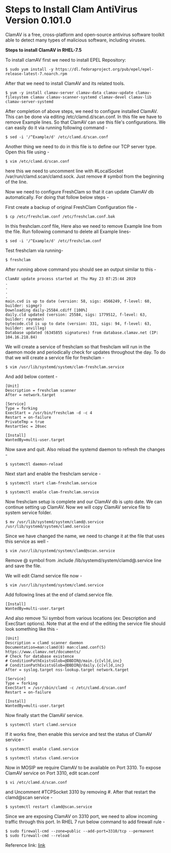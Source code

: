 # Steps to Install Clam AntiVirus Version 0.101.0

ClamAV is a free, cross-platform and open-source antivirus software toolkit able to detect many types of malicious software, including viruses.

**Steps to install ClamAV in RHEL-7.5**

To install clamAV first we need to install EPEL Repository:

```text
$ sudo yum install -y https://dl.fedoraproject.org/pub/epel/epel-release-latest-7.noarch.rpm
```

After that we need to install ClamAV and its related tools.

```text
$ yum -y install clamav-server clamav-data clamav-update clamav-filesystem clamav clamav-scanner-systemd clamav-devel clamav-lib clamav-server-systemd
```

After completion of above steps, we need to configure installed ClamAV. This can be done via editing /etc/clamd.d/scan.conf. In this file we have to remove Example lines. So that ClamAV can use this file's configurations. We can easily do it via running following command -

```text
$ sed -i '/^Example/d' /etc/clamd.d/scan.conf
```

Another thing we need to do in this file is to define our TCP server type. Open this file using -

```text
$ vim /etc/clamd.d/scan.conf
```

here this we need to uncomment line with \#LocalSocket /var/run/clamd.scan/clamd.sock. Just remove \# symbol from the beginning of the line.

Now we need to configure FreshClam so that it can update ClamAV db automatically. For doing that follow below steps -

First create a backup of original FreshClam Configuration file -

```text
$ cp /etc/freshclam.conf /etc/freshclam.conf.bak
```

In this freshclam.conf file, Here also we need to remove Example line from the file. Run following command to delete all Example lines-

```text
$ sed -i '/^Example/d' /etc/freshclam.conf
```

Test freshclam via running-

```text
$ freshclam
```

After running above command you should see an output similar to this -

```text
ClamAV update process started at Thu May 23 07:25:44 2019
.
.
.
.
main.cvd is up to date (version: 58, sigs: 4566249, f-level: 60, builder: sigmgr)
Downloading daily-25584.cdiff [100%]
daily.cld updated (version: 25584, sigs: 1779512, f-level: 63, builder: raynman)
bytecode.cld is up to date (version: 331, sigs: 94, f-level: 63, builder: anvilleg)
Database updated (6345855 signatures) from database.clamav.net (IP: 104.16.218.84)
```

We will create a service of freshclam so that freshclam will run in the daemon mode and periodically check for updates throughout the day. To do that we will create a service file for freshclam -

```text
$ vim /usr/lib/systemd/system/clam-freshclam.service
```

And add below content -

```text
[Unit]
Description = freshclam scanner
After = network.target

[Service]
Type = forking
ExecStart = /usr/bin/freshclam -d -c 4
Restart = on-failure
PrivateTmp = true
RestartSec = 20sec

[Install]
WantedBy=multi-user.target
```

Now save and quit. Also reload the systemd daemon to refresh the changes -

```text
$ systemctl daemon-reload
```

Next start and enable the freshclam service -

```text
$ systemctl start clam-freshclam.service

$ systemctl enable clam-freshclam.service
```

Now freshclam setup is complete and our ClamAV db is upto date. We can continue setting up ClamAV. Now we will copy ClamAV service file to system service folder.

```text
$ mv /usr/lib/systemd/system/clamd@.service /usr/lib/systemd/system/clamd.service
```

Since we have changed the name, we need to change it at the file that uses this service as well -

```text
$ vim /usr/lib/systemd/system/clamd@scan.service
```

Remove @ symbol from .include /lib/systemd/system/clamd@.service line and save the file.

We will edit Clamd service file now -

```text
$ vim /usr/lib/systemd/system/clamd.service
```

Add following lines at the end of clamd.service file.

```text
[Install]
WantedBy=multi-user.target
```

And also remove %i symbol from various locations \(ex: Description and ExecStart options\). Note that at the end of the editing the service file should look something like this -

```text
[Unit]
Description = clamd scanner daemon
Documentation=man:clamd(8) man:clamd.conf(5) https://www.clamav.net/documents/
# Check for database existence
# ConditionPathExistsGlob=@DBDIR@/main.{c[vl]d,inc}
# ConditionPathExistsGlob=@DBDIR@/daily.{c[vl]d,inc}
After = syslog.target nss-lookup.target network.target

[Service]
Type = forking
ExecStart = /usr/sbin/clamd -c /etc/clamd.d/scan.conf
Restart = on-failure

[Install]
WantedBy=multi-user.target
```

Now finally start the ClamAV service.

```text
$ systemctl start clamd.service
```

If it works fine, then enable this service and test the status of ClamAV service -

```text
$ systemctl enable clamd.service

$ systemctl status clamd.service
```

Now in MOSIP we require ClamAV to be available on Port 3310. To expose ClamAV service on Port 3310, edit scan.conf

```text
$ vi /etc/clamd.d/scan.conf
```

and Uncomment \#TCPSocket 3310 by removing \#. After that restart the clamd@scan service -

```text
$ systemctl restart clamd@scan.service
```

Since we are exposing ClamAV on 3310 port, we need to allow incoming traffic through this port. In RHEL 7 run below command to add firewall rule -

```text
$ sudo firewall-cmd --zone=public --add-port=3310/tcp --permanent 
$ sudo firewall-cmd --reload
```

Reference link: [link](https://www.golinuxcloud.com/steps-install-configure-clamav-antivirus-centos-linux/)

